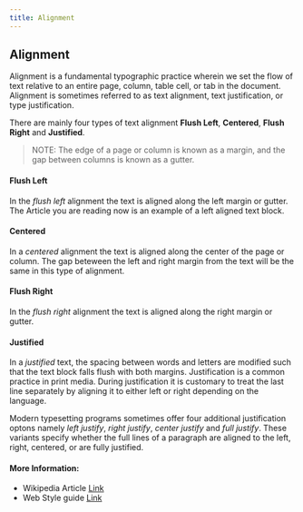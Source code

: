 ```yaml
---
title: Alignment
---
```

## Alignment
Alignment is a fundamental typographic practice wherein we set the flow of text relative to an entire page, column, table cell, or tab in the document. Alignment is sometimes referred to as text alignment, text justification, or type justification.

There are mainly four types of text alignment **Flush Left**, **Centered**, **Flush Right** and **Justified**.

> NOTE: The edge of a page or column is known as a margin, and the gap between columns is known as a gutter.

#### Flush Left
In the *flush left* alignment the text is aligned along the left margin or gutter. The Article you are reading now is an example of a left aligned text block.

#### Centered
In a *centered* alignment the text is aligned along the center of the page or column. The gap beteween the left and right margin from the text will be the same in this type of alignment.

#### Flush Right
In the *flush right* alignment the text is aligned along the right margin or gutter.

#### Justified
In a *justified* text, the spacing between words and letters are modified such that the text block falls flush with both margins. Justification is a common practice in print media. During justification it is customary to treat the last line separately by aligning it to either left or right depending on the language.

Modern typesetting programs sometimes offer four additional justification optons namely *left justify*, *right justify*, *center justify* and *full justify*. These variants specify whether the full lines of a paragraph are aligned to the left, right, centered, or are fully justified.

#### More Information:
<!-- Please add any articles you think might be helpful to read before writing the article -->
* Wikipedia Article [Link](https://en.wikipedia.org/wiki/Typographic_alignment)
* Web Style guide [Link](http://webstyleguide.com/wsg2/type/align.html)

